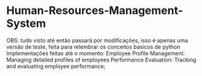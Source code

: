 # Human-Resources-Management-System
OBS: tudo visto até então passará por modificações, isso é apenas uma versão de teste, feita para relembrar os conceitos basicos de python
Implementações feitas até o momento:
Employee Profile Management: Managing detailed profiles of employees
Performance Evaluation: Tracking and evaluating employee performance;
